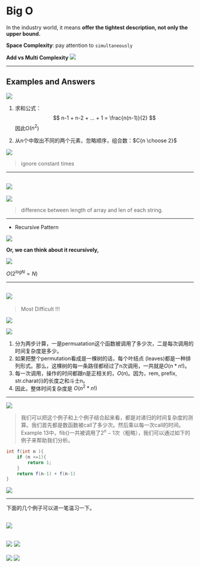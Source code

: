 # Big O
In the industry world, it means **offer the tightest description, not only the upper bound.**

**Space Complexity**: pay attention to `simultaneously`
 
**Add vs Multi Complexity** ![](/media/15009629860384.jpg)


---- 
## Examples and Answers

![](/media/15009628672720.jpg)

1. 求和公式：$$ n-1 + n-2 + ... + 1 = \frac{n(n-1)}{2} $$ 因此O($n^2$)

2. 从n个中取出不同的两个元素，忽略顺序，组合数：$C{n \choose 2}$

![](/media/15009643115731.jpg)
> ignore constant times

----
![](/media/15009653094780.jpg)
----
![](/media/15009658063652.jpg)
> difference between length of array and len of each string.

----

* Recursive Pattern

![](/media/15009684740082.jpg)

**Or, we can think about it recursively,**

![](/media/15009686093394.jpg)

$O(2^{log N} = N)$

----
![](/media/15009694922450.jpg)
----
> Most Difficult !!!

![](/media/15009711939092.jpg)

![](/media/15009721413368.jpg)

1. 分为两步计算，一是permuatation这个函数被调用了多少次，二是每次调用的时间复杂度是多少。
2. 如果把整个permutation看成是一棵树的话，每个叶结点 (leaves)都是一种排列形式。那么，这棵树的每一条路径都经过了n次调用，一共就是$O(n*n!)$。
3. 每一次调用，操作的时间都跟n是正相关的，$O(n)$。因为，rem, prefix, str.charat(i)的长度之和斗士n。
4. 因此，整体时间复杂度是 $O(n^2 * n!)$

----
![](/media/15010545295777.jpg)
> 我们可以把这个例子和上个例子结合起来看，都是对递归的时间复杂度的测算。我们首先都是数函数被call了多少次。然后乘以每一次call的时间。
> Example 13中，fib()一共被调用了$2^n-1$次（粗略），我们可以通过如下的例子来帮助我们分析。

```java
int f(int n ){
    if (n <=1){
        return 1;
    }
    return f(n-1) + f(n-1)
}

```
![](/media/15010551181312.jpg)

----
下面的几个例子可以进一笔温习一下。

![](/media/15010552485803.jpg)
----
![](/media/15010556571159.jpg)
![](/media/15010556863046.jpg)
----
![](/media/15010564437797.jpg)
![](/media/15010564657699.jpg)



